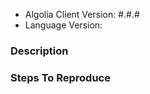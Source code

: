 <!--
Please use this issue tracker only for reporting bugs or feature requests.

If you need support, please use:

- our community forum
  http://discourse.algolia.com

- StackOverflow with the `algolia` tag
  https://stackoverflow.com/questions/tagged/algolia

-->

- Algolia Client Version: #.#.#
- Language Version:

### Description


### Steps To Reproduce
